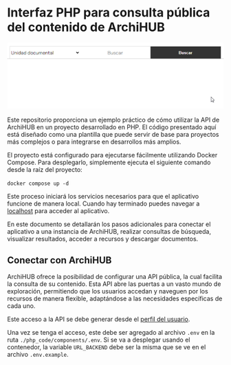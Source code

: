# Interfaz PHP para consulta pública del contenido de ArchiHUB

![búsqueda](./imgs/search.gif)

Este repositorio proporciona un ejemplo práctico de cómo utilizar la API de ArchiHUB en un proyecto desarrollado en PHP. El código presentado aquí está diseñado como una plantilla que puede servir de base para proyectos más complejos o para integrarse en desarrollos más amplios.

El proyecto está configurado para ejecutarse fácilmente utilizando Docker Compose. Para desplegarlo, simplemente ejecuta el siguiente comando desde la raíz del proyecto:

`docker compose up -d`

Este proceso iniciará los servicios necesarios para que el aplicativo funcione de manera local. Cuando hay terminado puedes navegar a [localhost](http://localhost/) para acceder al aplicativo.

En este documento se detallarán los pasos adicionales para conectar el aplicativo a una instancia de ArchiHUB, realizar consultas de búsqueda, visualizar resultados, acceder a recursos y descargar documentos.

## Conectar con ArchiHUB

ArchiHUB ofrece la posibilidad de configurar una API pública, la cual facilita la consulta de su contenido. Esta API abre las puertas a un vasto mundo de exploración, permitiendo que los usuarios accedan y naveguen por los recursos de manera flexible, adaptándose a las necesidades específicas de cada uno.

Este acceso a la API se debe generar desde el [perfil del usuario](https://archihub-app.github.io/archihub.github.io/perfil/llaves.html#llave-para-el-acceso-a-la-api-p%C3%BAblica).

Una vez se tenga el acceso, este debe ser agregado al archivo `.env` en la ruta `./php_code/components/.env`. Si se va a desplegar usando el contenedor, la variable `URL_BACKEND` debe ser la misma que se ve en el archivo `.env.example`.